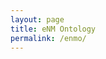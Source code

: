 ```yaml
---
layout: page
title: eNM Ontology
permalink: /enmo/
---
```


<head>
  <style>
    ul {
      list-style-type: none;
      padding-left: 0;
    }
    ul ul {
      margin-left: 20px;
      position: relative;
    }
    ul ul:before {
      content: '';
      position: absolute;
      top: 0;
      bottom: 0;
      left: -10px;
      width: 1px;
      background-color: #ccc;
    }
    ul li {
      margin-bottom: 5px;
    }
    .enmo-label {
      font-weight: bold; /* Make enmo labels bold */
      cursor: pointer;
    }
    .erm-name {
      color: #1f77b4;
      text-decoration: underline;
      cursor: pointer;
      /*display: none; /* Hide ERMs by default */
    }
  </style>
</head>
<div id="indented-list"></div>

<script>
  // Function to build hierarchical structure
  function buildHierarchy(enmoData, ermData) {
    const nodeMap = {};

    // Helper function to get or create a node
    const getNode = (id, label) => {
      if (!nodeMap[id]) {
        nodeMap[id] = { name: label || id, 
                        id: id,
                        children: [] };
      }
      return nodeMap[id];
    };

    // Build the enmo hierarchy
    Object.keys(enmoData).forEach(enmoKey => {
      const enmo = enmoData[enmoKey];
      if (enmo && enmo.curie && enmo.label) {
        getNode(enmo.curie, enmo.label);
      }
      if (enmo && enmo.a) {
        const subclasses = Array.isArray(enmo.a) ? enmo.a : [enmo.a];
        subclasses.forEach(subclass => {
          const parent = getNode(subclass);
          const child = getNode(enmo.curie, enmo.label);
          parent.children.push(child);
        });
      }
    });

    // Place the erm terms under the correct enmo terms
    Object.keys(ermData).forEach(ermKey => {
      const erm = ermData[ermKey];
      if (erm && erm.id && erm.a) {
        const parent = getNode(erm.a);
        const child = getNode(erm.id, erm.id.replace('ERM', 'erm:ERM'));
        parent.children.push(child);
      }
    });

    // Extract the top-level nodes (nodes that are not children of any other node)
    const topLevelNodes = Object.values(nodeMap).filter(node => {
      // Exclude nodes without children that are not ERMs
      if (node.children.length === 0 && !node.name.startsWith('erm:ERM')) {
        //console.log(node.id);
        return false;
      }

      // Check if the node is not a child of any other node
      const isNotChild = !Object.values(nodeMap).some(n => n.children.includes(node));

      return isNotChild;
    });

    return topLevelNodes;
  }

  // Function to create the indented list
  function createIndentedList(data) {
    const container = document.getElementById('indented-list');
    const ul = document.createElement('ul');
    container.appendChild(ul);

    const addedNodes = new Set();

    // Function to recursively create list items
    function createListItems(items, parentElement) {
      items.forEach(item => {
        if (!addedNodes.has(item.name)) {
          if (item.children.length > 0 || item.name.startsWith('erm:ERM')) {
            const li = document.createElement('li');
            const span = document.createElement('span');
            if (!item.name.startsWith('erm:ERM')) {
            span.textContent = `${item.name} (${item.id})`;
            }else{
              span.textContent = item.name;
            }
            

            if (item.children.length > 0) {
              span.classList.add('enmo-label'); // Apply bold styling to enmo labels
              const ermCount = item.children.filter(child => child.name.startsWith('erm:ERM')).length;
              if (ermCount > 0) {
                const countSpan = document.createElement('span');
                countSpan.textContent = ` (${ermCount} ERM(s))`;
                countSpan.style.color = '#888';
                span.appendChild(countSpan); // Append countSpan to enmo-label span
              }
            }

            li.appendChild(span);

            if (item.children.length > 0) {
              //console.log(item.id + ' has children');
              //console.log(item);
              const childUl = document.createElement('ul');
              li.appendChild(childUl);
              createListItems(item.children, childUl); // Recursively call for children
            }

            if (item.name.startsWith('erm:ERM')) {
              const ermName = item.name.replace('erm:ERM', 'erm/ERM');
              const ermLink = document.createElement('a');
              ermLink.href = `../substance/${ermName}`;
              ermLink.target = '_blank';
              ermLink.classList.add('erm-name');
              ermLink.textContent = ' (open)';
              li.appendChild(ermLink);
              li.style.display = 'none'; // Hide ERMs by default
            }

            parentElement.appendChild(li);
            addedNodes.add(item.name); // Mark this node as added
          }
        }
      });
    }

    createListItems(data, ul);

    // Event listener to toggle visibility of ERMs when clicking on enmo labels
    container.addEventListener('click', function(event) {
      const target = event.target;
      if (target.classList.contains('enmo-label')) {
        const ul = target.nextElementSibling; // Get the sibling ul
        if (ul) {
          const childElems = Array.from(ul.children);
          childElems.forEach(elem => {
            elem.style.display = elem.style.display === 'none' ? 'block' : 'none'; // Toggle display
          });
        }
      }
    });
  }

  // Fetch and process enmo and erm data using Jekyll's site.data
  document.addEventListener('DOMContentLoaded', async () => {
    try {
      const enmoData = {% assign enmo_data = site.data.enmo %} {{ enmo_data | jsonify }};
      const ermData = {% assign erm_data = site.data.erm %} {{ erm_data | jsonify }};
      const hierarchyData = buildHierarchy(enmoData, ermData);
      createIndentedList(hierarchyData);
    } catch (error) {
      console.error('Error fetching or parsing data:', error);
    }
  });
</script>
